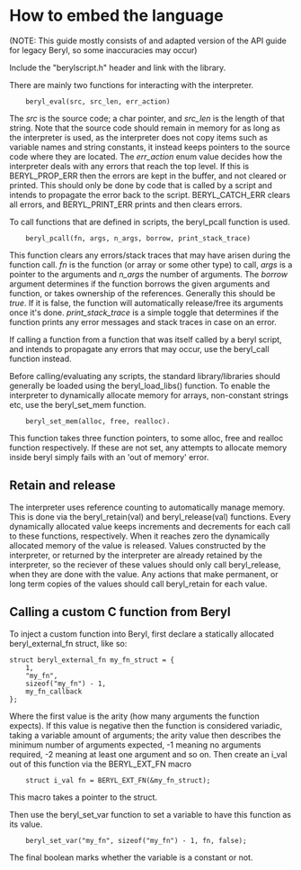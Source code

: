 
# How to embed the language
(NOTE: This guide mostly consists of and adapted version of the API guide for legacy Beryl, so some inaccuracies may occur)

Include the "berylscript.h" header and link with the library.

There are mainly two functions for interacting with the interpreter.
```
	beryl_eval(src, src_len, err_action)
```
The *src* is the source code; a char pointer, and *src_len* is the length of that string.
Note that the source code should remain in memory for as long as the interpreter is used, as the interpreter does
not copy items such as variable names and string constants, it instead keeps pointers to the source code where they are located.
The *err_action* enum value decides how the interpreter deals with any errors that reach the top level. If this is BERYL_PROP_ERR then the errors are
kept in the buffer, and not cleared or printed. This should only be done by code that is called by a script and intends to propagate the error back to the
script. BERYL_CATCH_ERR clears all errors, and BERYL_PRINT_ERR prints and then clears errors.

To call functions that are defined in scripts, the beryl_pcall function is used.
```
	beryl_pcall(fn, args, n_args, borrow, print_stack_trace)
```
This function clears any errors/stack traces that may have arisen during the function call.
*fn* is the function (or array or some other type) to call, *args* is a pointer to the arguments and *n_args* the number of arguments.
The *borrow* argument determines if the function borrows the given arguments and function, or takes ownership of the references. Generally
this should be *true*. If it is false, the function will automatically release/free its arguments once it's done.
*print_stack_trace* is a simple toggle that determines if the function prints any error messages and stack traces in case on an error.

If calling a function from a function that was itself called by a beryl script, and intends to propagate any errors that may occur, use the beryl_call function
instead.

Before calling/evaluating any scripts, the standard library/libraries should generally be loaded using the beryl_load_libs() function.
To enable the interpreter to dynamically allocate memory for arrays, non-constant strings etc, use the beryl_set_mem function.
``` 
	beryl_set_mem(alloc, free, realloc).
```
This function takes three function pointers, to some alloc, free and realloc function respectively. If these are not set, any attempts to allocate
memory inside beryl simply fails with an 'out of memory' error.

## Retain and release

The interpreter uses reference counting to automatically manage memory. This is done via the beryl_retain(val) and beryl_release(val) functions.
Every dynamically allocated value keeps increments and decrements for each call to these functions, respectively. When it reaches zero the dynamically
allocated memory of the value is released. Values constructed by the interpreter, or returned by the interpreter are already retained by the interpreter, so
the reciever of these values should only call beryl_release, when they are done with the value. Any actions that make permanent, or long term copies of the values
should call beryl_retain for each value.

## Calling a custom C function from Beryl

To inject a custom function into Beryl, first declare a statically allocated beryl_external_fn struct, like so:
```
struct beryl_external_fn my_fn_struct = {
	1,
	"my_fn",
	sizeof("my_fn") - 1,
	my_fn_callback
};
```
Where the first value is the arity (how many arguments the function expects). If this value is negative then the function is considered variadic, taking a variable
amount of arguments; the arity value then describes the minimum number of arguments expected, -1 meaning no arguments required, -2 meaning at least one argument
and so on.
Then create an i_val out of this function via the BERYL_EXT_FN macro
```
	struct i_val fn = BERYL_EXT_FN(&my_fn_struct);
```
This macro takes a pointer to the struct.

Then use the beryl_set_var function to set a variable to have this function as its value.
```
	beryl_set_var("my_fn", sizeof("my_fn") - 1, fn, false);
```
The final boolean marks whether the variable is a constant or not.
